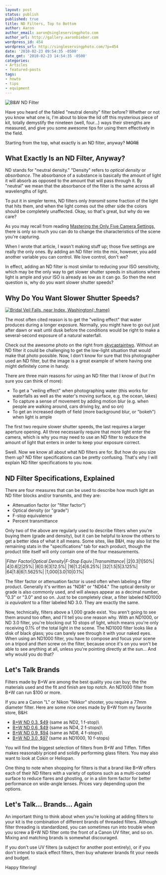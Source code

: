 ```yaml
---
layout: post
status: publish
published: true
title: ND Filters, Top to Bottom
author: Aaron
author_email: aaron@singleservingphoto.com
author_url: http://gallery.aaronbieber.com
wordpress_id: 454
wordpress_url: http://singleservingphoto.com/?p=454
date: '2010-02-23 09:54:35 -0500'
date_gmt: '2010-02-23 14:54:35 -0500'
categories:
- Articles
- featured-posts
tags:
- howto
- tips
- equipment
---
```


![B&W ND Filter](http://singleservingphoto.com/wp-content/uploads/2010/02/bw-filter-150x103.jpg "B&W ND Filter")

Have you heard of the fabled "neutral density" filter before? Whether or not you
know what one is, I'm about to blow the lid off this mysterious piece of kit,
totally demystify the nineteen (well, four...) ways their strengths are
measured, and give you some awesome tips for using them effectively in the
field.

Starting from the top, what exactly is an ND filter, anyway? ~~MORE~~

## What Exactly Is an ND Filter, Anyway?

ND stands for "neutral density." "Density" refers to _optical density_ or
_absorbance_. The absorbance of a substance is basically the amount of light it
will absorb as opposed to the amount that will pass through it. By "neutral" we
mean that the absorbance of the filter is the same across all wavelengths of
light.

To put it in simpler terms, ND filters only _transmit_ some fraction of the
light that hits them, and when the light comes out the other side the colors
should be completely unaffected. Okay, so that's great, but why do we care?

As you may recall from reading
[Mastering the Only Five Camera Settings,](/articles/2008/06/30/mastering-the-only-five-camera-settings.html)
there is only so much you can do to change the characteristics of the scene
you're capturing.

When I wrote that article, I wasn't making stuff up; those five settings are
really the only ones. By adding an ND filter into the mix, however, you add
another variable you can control. We love control, don't we?

In effect, adding an ND filter is most similar to reducing your ISO sensitivity,
which may be the only way to get slower shutter speeds in situations where light
is ample and your ISO is already as low as it can go. So then the next question
is, why do you want slower shutter speeds?

## Why Do You Want Slower Shutter Speeds?

[![Bridal Veil Falls, near Index, Washington](http://farm1.static.flickr.com/38/81303741_1aa4cf6e6e_m.jpg
"Bridal Veil Falls"){:.frame}](http://www.flickr.com/photos/skycaptaintwo/81303741/)

The most often cited reason is to get the "veiling effect" that water produces
during a longer exposure. Normally, you might have to go out just after dawn or
wait until dusk before the conditions would be right to make a several-second
exposure of a natural waterfall.

Check out the awesome photo on the right from
[skycaptaintwo](http://www.flickr.com/photos/skycaptaintwo/). Without an ND
filter it could be challenging to get the low-light situation that would make
that photo possible. Now, I don't know for sure that this photographer used an
ND filter, but the image is a great example of where having one might definitely
come in handy.

There are three main reasons for using an ND filter that I know of (but I'm sure
you can think of more):

* To get a "veiling effect" when photographing water (this works for waterfalls
  as well as the water's moving surface, e.g. the ocean, lakes)
* To capture a sense of movement by adding motion blur (e.g. when people are
  walking around, cars driving by, and so on)
* To get an increased depth of field (more background blur, or "bokeh") when
  light is ample

The first two require slower shutter speeds, the last requires a larger aperture
opening. All three necessarily require that more light enter the camera, which
is why you may need to use an ND filter to reduce the amount of light that
enters in order to keep your exposure correct.

Swell. Now we know all about what ND filters are for. But how do you size them
up? ND filter specifications can be pretty confusing. That's why I will explain
ND filter specifications to you now.

## ND Filter Specifications, Explained

There are four measures that can be used to describe how much light an ND filter
blocks and/or transmits, and they are:

* Attenuation factor (or "filter factor")
* Optical density (or "grade")
* F-stop equivalence
* Percent transmittance

Only two of the above are regularly used to describe filters when you're buying
them (grade and density), but it can be helpful to know the others to get a
better idea of what it all means. Some sites, like B&H, may also list the
remaining stats in the "specifications" tab for each product, though the product
title itself will only contain one of the four measurements.

|*Filter Factor*|*Optical Density*|*F-Stop Equiv.*|*Transmittance*|
|2|0.3|1|50%|
|4|0.6|2|25%|
|8|0.9|3|12.5%|
|16|1.2|4|6.25%|
|32|1.5|5|3.125%|
|64|1.8|6|1.5625%|
|1,000|3.0|10|0.1%|

The filter factor or attenuation factor is used often when labeling a
filter product. Generally it's written as "ND8" or "ND64." The optical
density or grade is also commonly used, and will always appear as a
decimal number, "0.3" or "3.0" and so on. Just to be completely clear, a
filter labeled ND1000 *is equivalent* to a filter labeled ND 3.0. They
are exactly the same.

Now, technically, filters above a 1,000 grade exist. You aren't going to
see them around too often, and I'll tell you one reason why. With an
ND1000, or ND 3.0 filter, you're blocking out 10 stops of light, which
means you're only receiving 0.1% of the total light in the scene. The
ND1000 filter looks like a disk of black glass; you can barely see
through it with your naked eyes. When using an ND1000 filter, you have
to compose and focus your scene on a tripod and _then_ screw on the
filter, because once it's on you won't be able to see anything at all,
unless you're pointing directly at the sun... And why would you do that?

## Let's Talk Brands

Filters made by B+W are among the best quality you can buy; the the
materials used and the fit and finish are top notch. An ND1000 filter
from B+W can run \$100 or more.

If you are a Canon "L" or Nikon "Nikkor" shooter, you require a 77mm
diameter filter. Here are some nice ones made by B+W from my favorite
store, B&H:

* [B+W ND 0.3,
\$49](http://www.bhphotovideo.com/c/product/7982-REG/B_W_65072718_77mm_x_0_75_101.html?KBID=2457&BI=1816)
(same as ND2, 1 f-stop)\
 * [B+W ND 0.6,
\$49](http://www.bhphotovideo.com/c/product/8018-REG/B_W_65_072910_77mm_102_Neutral_Density.html?KBID=2457&BI=1816)
(same as ND4, 2 f-stops)\
 * [B+W ND 0.9,
\$94](http://www.bhphotovideo.com/c/product/8054-REG/B_W_65_073102_77mm_103_Neutral_Density.html?KBID=2457&BI=1816)
(same as ND8, 4 f-stops)\
 * [B+W ND 3.0,
\$97](http://www.bhphotovideo.com/c/product/8120-REG/B_W_65_066729_77mm_110_Neutral_Density.html?KBID=2457&BI=1816)
(same as ND1000, 10 f-stops)

You will find the biggest selection of filters from B+W and Tiffen.
Tiffen makes reasonably priced and solidly performing glass filters. You
may also want to look at Cokin or Heliopan.

One thing to note when shopping for filters is that a brand like B+W
offers each of their ND filters with a variety of options such as a
multi-coated surface to reduce flares and ghosting, or in a slim form
factor for better performance on wide-angle lenses. Prices vary
depending upon the options.

## Let's Talk... Brands... Again

An important thing to think about when you're looking at adding filters
to your kit is the combination of different brands of threaded filters.
Although filter threading is standardized, you can sometimes run into
trouble when you screw a B+W ND filter onto the front of a Canon UV
filter, and so on. Mixing and matching brands is somewhat discouraged.

If you don't use UV filters (a subject for another post entirely), or if
you don't intend to stack effect filters, then buy whatever brands fit
your needs and budget.

Happy filtering!
